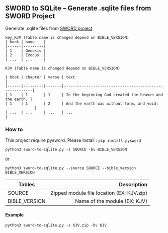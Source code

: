 ## SWORD to SQLite – Generate .sqlite files from SWORD Project

Generate .sqlite files from [SWORD project](http://crosswire.org/sword/modules/ModDisp.jsp?modType=Bibles) 

```
key_KJV (Table name is changed depend on BIBLE_VERSION)
| book | name    |
|------|---------|
| 1    | Genesis |
| 2    | Exodus  |
| ...  | ...     |

KJV (Table name is changed depend on BIBLE_VERSION)

| book | chapter | verse | text                                                   |
|------|---------|-------|--------------------------------------------------------|
| 1    | 1       | 1     | In the beginning God created the heaven and the earth. |
| 1    | 1       | 2     | And the earth was without form, and void; ...          |
| ...  | ...     | ...   | ...                                                    |
```



### How to

This project require pysword. Please install : `pip install pysword`

```
python3 sword-to-sqlite.py -s SOURCE -bv BIBLE_VERSION
```
or
```
python3 sword-to-sqlite.py --source SOURCE --bible_version BIBLE_VERSION
```

| Tables        |  Description                              |
| ------------- | ---------------------------------------:  |
| SOURCE        | Zipped module file location (EX: KJV.zip) |
| BIBLE_VERSION | Name of the module (EX: KJV)              |

#### Example
```
python3 sword-to-sqlite.py -s KJV.zip -bv KJV
```
